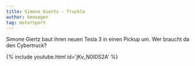 ```yaml
---
title: Simone Giertz - Truckla
author: benoegen
tag: motorsport
---
```

Simone Giertz baut ihren neuen Tesla 3 in einen Pickup um. Wer braucht da den Cybertruck?

{% include youtube.html id='jKv_N0IDS2A' %}